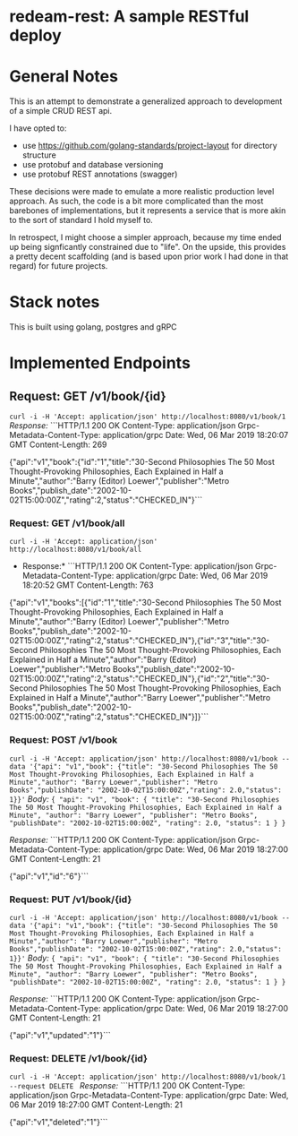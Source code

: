 # redeam-rest: A sample RESTful deploy

# General Notes

This is an attempt to demonstrate a generalized approach to development of a simple CRUD REST api.

I have opted to:
- use https://github.com/golang-standards/project-layout for directory structure
- use protobuf and database versioning
- use protobuf REST annotations (swagger)

These decisions were made to emulate a more realistic production level approach. As such, the code is a bit more complicated than the most barebones of implementations, but it represents a service that is more akin to the sort of standard I hold myself to.

In retrospect, I might choose a simpler approach, because my time ended up being signficantly constrained due to "life". On the upside, this provides a pretty decent scaffolding (and is based upon prior work I had done in that regard) for future projects.

# Stack notes
This is built using golang, postgres and gRPC

# Implemented Endpoints

## Request: GET /v1/book/{id}
`curl -i -H 'Accept: application/json' http://localhost:8080/v1/book/1`
*Response:* ```HTTP/1.1 200 OK
Content-Type: application/json
Grpc-Metadata-Content-Type: application/grpc
Date: Wed, 06 Mar 2019 18:20:07 GMT
Content-Length: 269

{"api":"v1","book":{"id":"1","title":"30-Second Philosophies The 50 Most Thought-Provoking Philosophies, Each Explained in Half a Minute","author":"Barry (Editor) Loewer","publisher":"Metro Books","publish_date":"2002-10-02T15:00:00Z","rating":2,"status":"CHECKED_IN"}```

### Request: GET /v1/book/all
`curl -i -H 'Accept: application/json' http://localhost:8080/v1/book/all`
* Response:* ```HTTP/1.1 200 OK
Content-Type: application/json
Grpc-Metadata-Content-Type: application/grpc
Date: Wed, 06 Mar 2019 18:20:52 GMT
Content-Length: 763

{"api":"v1","books":[{"id":"1","title":"30-Second Philosophies The 50 Most Thought-Provoking Philosophies, Each Explained in Half a Minute","author":"Barry (Editor) Loewer","publisher":"Metro Books","publish_date":"2002-10-02T15:00:00Z","rating":2,"status":"CHECKED_IN"},{"id":"3","title":"30-Second Philosophies The 50 Most Thought-Provoking Philosophies, Each Explained in Half a Minute","author":"Barry (Editor) Loewer","publisher":"Metro Books","publish_date":"2002-10-02T15:00:00Z","rating":2,"status":"CHECKED_IN"},{"id":"2","title":"30-Second Philosophies The 50 Most Thought-Provoking Philosophies, Each Explained in Half a Minute","author":"Barry Loewer","publisher":"Metro Books","publish_date":"2002-10-02T15:00:00Z","rating":2,"status":"CHECKED_IN"}]}```

### Request: POST /v1/book
`curl -i -H 'Accept: application/json' http://localhost:8080/v1/book --data '{"api": "v1","book": {"title": "30-Second Philosophies The 50 Most Thought-Provoking Philosophies, Each Explained in Half a Minute","author": "Barry Loewer","publisher": "Metro Books","publishDate": "2002-10-02T15:00:00Z","rating": 2.0,"status": 1}}'`
*Body:* ```{
	"api": "v1",
	"book": {
		"title": "30-Second Philosophies The 50 Most Thought-Provoking Philosophies, Each Explained in Half a Minute",
		"author": "Barry Loewer",
		"publisher": "Metro Books",
		"publishDate": "2002-10-02T15:00:00Z",
		"rating": 2.0,
		"status": 1
	}
}```

*Response:* ```HTTP/1.1 200 OK
Content-Type: application/json
Grpc-Metadata-Content-Type: application/grpc
Date: Wed, 06 Mar 2019 18:27:00 GMT
Content-Length: 21

{"api":"v1","id":"6"}```

### Request: PUT /v1/book/{id}
`curl -i -H 'Accept: application/json' http://localhost:8080/v1/book --data '{"api": "v1","book": {"title": "30-Second Philosophies The 50 Most Thought-Provoking Philosophies, Each Explained in Half a Minute","author": "Barry Loewer","publisher": "Metro Books","publishDate": "2002-10-02T15:00:00Z","rating": 2.0,"status": 1}}'`
*Body:* ```{
	"api": "v1",
	"book": {
		"title": "30-Second Philosophies The 50 Most Thought-Provoking Philosophies, Each Explained in Half a Minute",
		"author": "Barry Loewer",
		"publisher": "Metro Books",
		"publishDate": "2002-10-02T15:00:00Z",
		"rating": 2.0,
		"status": 1
	}
}```

*Response:* ```HTTP/1.1 200 OK
Content-Type: application/json
Grpc-Metadata-Content-Type: application/grpc
Date: Wed, 06 Mar 2019 18:27:00 GMT
Content-Length: 21

{"api":"v1","updated":"1"}```

### Request: DELETE /v1/book/{id}
`curl -i -H 'Accept: application/json' http://localhost:8080/v1/book/1 --request DELETE `
*Response:* ```HTTP/1.1 200 OK
Content-Type: application/json
Grpc-Metadata-Content-Type: application/grpc
Date: Wed, 06 Mar 2019 18:27:00 GMT
Content-Length: 21

{"api":"v1","deleted":"1"}```

